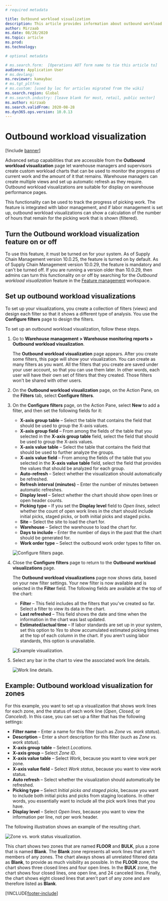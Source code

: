 ```yaml
---
# required metadata

title: Outbound workload visualization
description: This article provides information about outbound workload visualization. This functionality lets warehouse managers and supervisors create custom workload charts that can be used to monitor the progress of current work and the amount of it that remains. Warehouse managers can create multiple views and set up automatic refresh as they require.
author: Mirzaab
ms.date: 08/28/2020
ms.topic: article
ms.prod: 
ms.technology: 

# optional metadata

# ms.search.form:  [Operations AOT form name to tie this article to]
audience: Application User
# ms.devlang: 
ms.reviewer: kamaybac
# ms.tgt_pltfrm: 
# ms.custom: [used by loc for articles migrated from the wiki]
ms.search.region: Global
# ms.search.industry: [leave blank for most, retail, public sector]
ms.author: mirzaab
ms.search.validFrom: 2020-08-28
ms.dyn365.ops.version: 10.0.13
---
```


# Outbound workload visualization

[!include [banner](../includes/banner.md)]

Advanced setup capabilities that are accessible from the **Outbound workload visualization** page let warehouse managers and supervisors create custom workload charts that can be used to monitor the progress of current work and the amount of it that remains. Warehouse managers can create multiple views and set up automatic refresh as they require. Outbound workload visualizations are suitable for display on warehouse performance pages.

This functionality can be used to track the progress of picking work. The feature is integrated with labor management, and if labor management is set up, outbound workload visualizations can show a calculation of the number of hours that remain for the picking work that is shown (filtered).

## Turn the Outbound workload visualization feature on or off

To use this feature, it must be turned on for your system. As of Supply Chain Management version 10.0.25, the feature is turned on by default. As of Supply Chain Management version 10.0.29, the feature is mandatory and can't be turned off. If you are running a version older than 10.0.29, then admins can turn this functionality on or off by searching for the *Outbound workload visualization* feature in the [Feature management](../../fin-ops-core/fin-ops/get-started/feature-management/feature-management-overview.md) workspace.

## Set up outbound workload visualizations

To set up your visualizations, you create a collection of filters (views) and design each filter so that it shows a different type of analysis. You use the **Configure filters** page to design the filters.

To set up an outbound workload visualization, follow these steps.

1. Go to **Warehouse management \> Warehouse monitoring reports \> Outbound workload visualization**.

    The **Outbound workload visualization** page appears. After you create some filters, this page will show your visualization. You can create as many filters as you want. All the filters that you create are saved under your user account, so that you can use them later. In other words, each user will have their own set of filters that they created. Those filters won't be shared with other users.

1. On the **Outbound workload visualization** page, on the Action Pane, on the **Filters** tab, select **Configure filters**.
1. On the **Configure filters** page, on the Action Pane, select **New** to add a filter, and then set the following fields for it:

    - **X-axis group table** – Select the table that contains the field that should be used to group the X-axis values.
    - **X-axis group field** – From among the fields of the table that you selected in the **X-axis group table** field, select the field that should be used to group the X-axis values.
    - **X-axis value table** – Select the table that contains the field that should be used to further analyze the groups.
    - **X-axis value field** – From among the fields of the table that you selected in the **X-axis value table** field, select the field that provides the values that should be analyzed for each group.
    - **Auto-refresh** – Select whether the visualization should automatically be refreshed.
    - **Refresh interval (minutes)** – Enter the number of minutes between automatic refreshes.
    - **Display level** – Select whether the chart should show open lines or open header counts.
    - **Picking type** – If you set the **Display level** field to _Open lines_, select whether the count of open work lines in the chart should include initial picks, staged picks, or both initial picks and staged picks.
    - **Site** – Select the site to load the chart for.
    - **Warehouse** – Select the warehouse to load the chart for.
    - **Days to include** – Enter the number of days in the past that the chart should be generated for.
    - **Work order type** – Select the outbound work order types to filter on.

    ![Configure filters page.](media/work-viz-filters-1.png "Configure filters page")

1. Close the **Configure filters** page to return to the **Outbound workload visualizations** page.

    The **Outbound workload visualizations** page now shows data, based on your new filter settings. Your new filter is now available and is selected in the **Filter** field. The following fields are available at the top of the chart:

    - **Filter** – This field includes all the filters that you've created so far. Select a filter to view its data in the chart.
    - **Last refreshed** – This field shows the date and time when the information in the chart was last updated.
    - **Estimated/actual time** – If labor standards are set up in your system, set this option to *Yes* to show accumulated estimated picking times at the top of each column in the chart. If you aren't using labor standards, this option is unavailable.

    ![Example visualization.](media/work-viz-chart.png "Example visualization")

1. Select any bar in the chart to view the associated work line details.

    ![Work line details.](media/work-viz-work-details.png "Work line details")

## Example: Outbound workload visualization for zones

For this example, you want to set up a visualization that shows work lines for each zone, and the status of each work line (_Open_, _Closed_, or _Canceled_). In this case, you can set up a filter that has the following settings:

- **Filter name** – Enter a name for this filter (such as _Zone vs. work status_).
- **Description** – Enter a short description for this filter (such as _Zone vs. work status_).
- **X-axis group table** – Select _Locations._
- **X-axis group** – Select _Zone ID_.
- **X-axis value table** – Select _Work_, because you want to view work per zone.
- **X-axis value field** – Select _Work status_, because you want to view work status.
- **Auto refresh** – Select whether the visualization should automatically be refreshed.
- **Picking type** – Select _Initial picks and staged picks_, because you want to include both initial picks and picks from staging locations. In other words, you essentially want to include all the pick work lines that you have.
- **Display level** – Select _Open lines_, because you want to view the information per line, not per work header.

The following illustration shows an example of the resulting chart.

![Zone vs. work status visualization.](media/work-viz-chart.png "Zone vs. work status visualization")

This chart shows two zones that are named **FLOOR** and **BULK**, plus a zone that is named **Blank**. The **Blank** zone represents all work lines that aren't members of any zones. The chart always shows all unrelated filtered data as **Blank**, to provide as much visibility as possible. In the **FLOOR** zone, the chart shows three closed lines and four open lines. In the **BULK** zone, the chart shows four closed lines, one open line, and 24 canceled lines. Finally, the chart shows eight closed lines that aren't part of any zone and are therefore listed as **Blank**.


[!INCLUDE[footer-include](../../includes/footer-banner.md)]